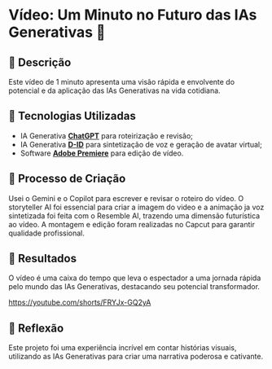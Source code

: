 # Vídeo: Um Minuto no Futuro das IAs Generativas 🎥

## 📒 Descrição
Este vídeo de 1 minuto apresenta uma visão rápida e envolvente do potencial e da aplicação das IAs Generativas na vida cotidiana.

## 🤖 Tecnologias Utilizadas
- IA Generativa **[ChatGPT](https://chat.openai.com)** para roteirização e revisão;
- IA Generativa **[D-ID](https://www.d-id.com)** para sintetização de voz e geração de avatar virtual;
- Software **[Adobe Premiere](https://www.adobe.com/products/premiere.html)** para edição de vídeo.

## 🧐 Processo de Criação
Usei o Gemini e o Copilot para escrever e revisar o roteiro do vídeo. O storyteller AI foi essencial para criar a imagem do video e a animação ja voz sintetizada foi feita com o Resemble AI, trazendo uma dimensão futurística ao vídeo. A montagem e edição foram realizadas no Capcut para garantir qualidade profissional.

## 🚀 Resultados
O vídeo é uma caixa do tempo que leva o espectador a uma jornada rápida pelo mundo das IAs Generativas, destacando seu potencial transformador.

https://youtube.com/shorts/FRYJx-GQ2yA

## 💭 Reflexão
Este projeto foi uma experiência incrível em contar histórias visuais, utilizando as IAs Generativas para criar uma narrativa poderosa e cativante.
